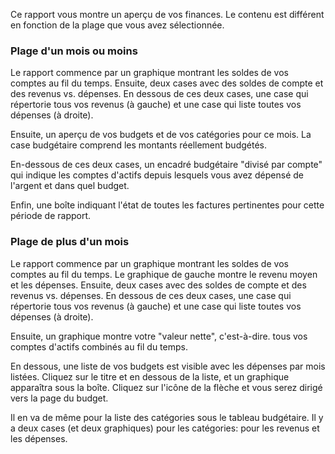 Ce rapport vous montre un aperçu de vos finances. Le contenu est différent en fonction de la plage que vous avez sélectionnée.

### Plage d'un mois ou moins

Le rapport commence par un graphique montrant les soldes de vos comptes au fil du temps. Ensuite, deux cases avec des soldes de compte et des revenus vs. dépenses. En dessous de ces deux cases, une case qui répertorie tous vos revenus (à gauche) et une case qui liste toutes vos dépenses (à droite).

Ensuite, un aperçu de vos budgets et de vos catégories pour ce mois. La case budgétaire comprend les montants réellement budgétés.

En-dessous de ces deux cases, un encadré budgétaire "divisé par compte" qui indique les comptes d'actifs depuis lesquels vous avez dépensé de l'argent et dans quel budget.

Enfin, une boîte indiquant l'état de toutes les factures pertinentes pour cette période de rapport.

### Plage de plus d'un mois

Le rapport commence par un graphique montrant les soldes de vos comptes au fil du temps. Le graphique de gauche montre le revenu moyen et les dépenses. Ensuite, deux cases avec des soldes de compte et des revenus vs. dépenses. En dessous de ces deux cases, une case qui répertorie tous vos revenus (à gauche) et une case qui liste toutes vos dépenses (à droite).

Ensuite, un graphique montre votre "valeur nette", c'est-à-dire. tous vos comptes d'actifs combinés au fil du temps.

En dessous, une liste de vos budgets est visible avec les dépenses par mois listées. Cliquez sur le titre et en dessous de la liste, et un graphique apparaîtra sous la boîte. Cliquez sur l'icône de la flèche et vous serez dirigé vers la page du budget.

Il en va de même pour la liste des catégories sous le tableau budgétaire. Il y a deux cases (et deux graphiques) pour les catégories: pour les revenus et les dépenses.